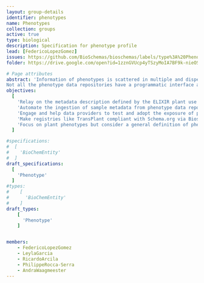 ```yaml
---
layout: group-details
identifier: phenotypes
name: Phenotypes
collection: groups
active: true
type: biological
description: Specification for phenotype profile
lead: [FedericoLopezGomez]
issues: https://github.com/BioSchemas/bioschemas/labels/type%3A%20Phenotype
folder: https://drive.google.com/open?id=1zznGVUcp4yTSzyMoIA7BF9k-nieOSHbL

# Page attributes
abstract: 'Information of phenotypes is scattered in multiple and disperse samples data repositories.
Not all the phenotype data repositories have a programmatic interface and the existing variety of programmatic interfaces are diverse and changeable.'
objectives:
  [
    'Relay on the metadata description defined by the ELIXIR plant use case and the IMPC mouse phenotype use case',
    'Automate the ingestion of sample metadata from phenotype data repositories into registries via Bioschemas.',
    'Engage and help data providers to test and adopt the exposure of phenotype metadata with Schema.org via Bioschemas.',
    'Make registries like TransPlant compliant with Schema.org via Bioschemas.',
    'Focus on plant phenotypes but consider a general definition of phenotype taking into account different types of phenotypes. eg. biomedical phenotypes, mouse phenotypes, ...'
  ]

#specifications:
#  [
#    'BioChemEntity'
#  ]
draft_specifications:
  [
    'Phenotype'
  ]
#types:
#    [
#      'BioChemEntity'
#    ]
draft_types:
    [
      'Phenotype'
    ]


members:
    - FedericoLopezGomez
    - LeylaGarcia
    - RicardoArcila
    - PhilippeRocca-Serra
    - AndraWaagmeester
---
```

